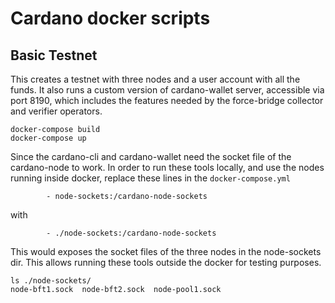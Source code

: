 # Cardano docker scripts

## Basic Testnet

This creates a testnet with three nodes and a user account with all the funds.
It also runs a custom version of cardano-wallet server, accessible via port 8190,
which includes the features needed by the force-bridge collector and
verifier operators.

```
docker-compose build
docker-compose up
```

Since the cardano-cli and cardano-wallet need the socket file of the
cardano-node to work. In order to run these tools locally, and use the nodes
running inside docker, replace these lines in the `docker-compose.yml`


```
        - node-sockets:/cardano-node-sockets
```

with

```
        - ./node-sockets:/cardano-node-sockets
```

This would exposes the socket files of the three nodes in the node-sockets dir.
This allows running these tools outside the docker for testing purposes.

```
ls ./node-sockets/
node-bft1.sock  node-bft2.sock  node-pool1.sock
```
